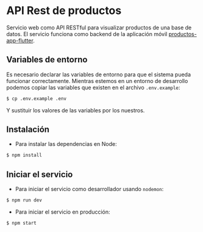# API Rest de productos

Servicio web como API RESTful para visualizar productos de una base de datos. El servicio funciona como backend de la aplicación móvil [productos-app-flutter](https://github.com/feguedi/productos-app-flutter).

## Variables de entorno

Es necesario declarar las variables de entorno para que el sistema pueda funcionar correctamente. Mientras estemos en un entorno de desarrollo podemos copiar las variables que existen en el archivo `.env.example`:

```bash
$ cp .env.example .env
```

Y sustituir los valores de las variables por los nuestros.

## Instalación

- Para instalar las dependencias en Node:

```bash
$ npm install
```

## Iniciar el servicio

- Para iniciar el servicio como desarrollador usando `nodemon`:

```bash
$ npm run dev
```

- Para iniciar el servicio en producción:

```bash
$ npm start
```

